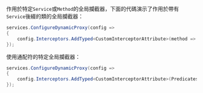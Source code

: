 作用於特定`Service`或`Method`的全局攔截器，下面的代碼演示了作用於帶有`Service`後綴的類的全局攔截器：

```csharp
services.ConfigureDynamicProxy(config =>
{
    config.Interceptors.AddTyped<CustomInterceptorAttribute>(method => method.Name.EndsWith("MethodName"));
});
```



使用通配符的特定全局攔截器：

```csharp
services.ConfigureDynamicProxy(config =>
{
    config.Interceptors.AddTyped<CustomInterceptorAttribute>(Predicates.ForService("*Service"));
});
```